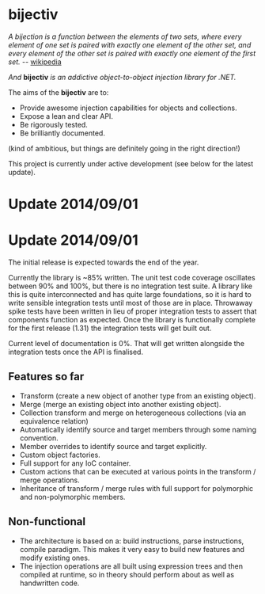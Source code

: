 bijectiv
========

*A bijection is a function between the elements of two sets, where every element of one set is paired with exactly one element of the other set, and every element of the other set is paired with exactly one element of the first set.* -- [wikipedia](http://en.wikipedia.org/wiki/Bijection)

*And* **bijectiv** *is an addictive object-to-object injection library for .NET.*

The aims of the **bijectiv** are to:

  * Provide awesome injection capabilities for objects and collections.
  * Expose a lean and clear API.
  * Be rigorously tested.
  * Be brilliantly documented.

(kind of ambitious, but things are definitely going in the right direction!) 
 
This project is currently under active development (see below for the latest update).

# Update 2014/09/01
# Update 2014/09/01

The initial release is expected towards the end of the year.

Currently the library is ~85% written. The unit test code coverage oscillates between 90% and 100%, but there is no integration test suite. A library like this is quite interconnected and has quite large foundations, so it is hard to write sensible integration tests until most of those are in place. Throwaway spike tests have been written in lieu of proper integration tests to assert that components function as expected. Once the library is functionally complete for the first release (1.31) the integration tests will get built out.

Current level of documentation is 0%. That will get written alongside the integration tests once the API is finalised.

## Features so far
  * Transform (create a new object of another type from an existing object).
  * Merge (merge an existing object into another existing object).
  * Collection transform and merge on heterogeneous collections (via an equivalence relation)
  * Automatically identify source and target members through some naming convention.
  * Member overrides to identify source and target explicitly.
  * Custom object factories.
  * Full support for any IoC container.
  * Custom actions that can be executed at various points in the transform / merge operations.
  * Inheritance of transform / merge rules with full support for polymorphic and non-polymorphic members.
 
## Non-functional
  * The architecture is based on a: build instructions, parse instructions, compile paradigm. This makes it very easy to build new features and modify existing ones.
  * The injection operations are all built using expression trees and then compiled at runtime, so in theory should perform about as well as handwritten code.